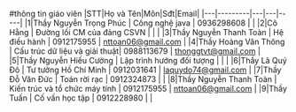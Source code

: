 #thông tin giáo viên
|STT|Họ và Tên|Môn|Sđt|Email|
|---|---------|---|---|-----|
|1|Thầy Nguyễn Trọng Phúc | Công nghệ java                | 0936298608  |                     |
|2|Cô Hằng                | Đường lối CM của đảng CSVN    |             |                     |
|3|Thầy Nguyễn Thanh Toàn | Hệ điều hành                  | 0912175955  | nttoan06@gmail.com  |
|4|Thầy Hoàng Văn Thông   | Cấu trúc dữ liệu và giải thuật| 0988113679  | thonggtvt@gmail.com |
|5|Thầy Nguyễn Hiếu Cường | Lập trình hướng đối tượng     |             |                     |
|6|Thầy Lã Quý Đô         | Tư tưởng Hồ Chí Minh          | 0912031641  | laquydo74@gmail.com |
|7|Thầy Đỗ Văn Đức        | Toán rời rạc                  | 0912324873  |                     |
|8|Thầy Nguyễn Thanh Toàn | Kiến trúc và tổ chức máy tính | 0912175955  | nttoan06@gmail.com  |
|9|Thầy Tuấn              | Cố vấn học tập                | 0912228980  |                     |

